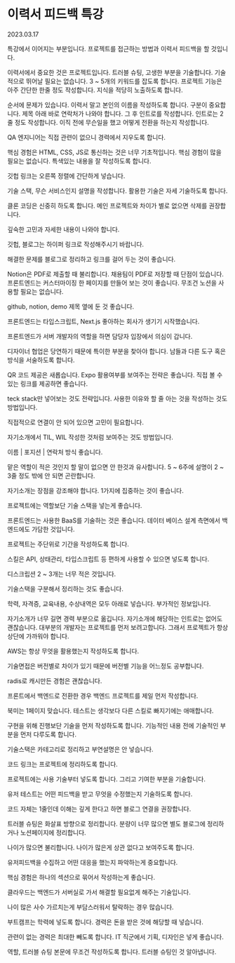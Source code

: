 # 이력서 피드백 특강

2023.03.17

특강에서 이어지는 부분입니다. 프로젝트를 접근하는 방법과 이력서 피드백을 할 것입니다.

이력서에서 중요한 것은 프로젝트입니다. 트러블 슈팅, 고생한 부분을 기술합니다. 기술적으로 뛰어날 필요는 없습니다. 3 ~ 5개의 키워드를 잡도록 합니다. 프로젝트 기능은 아주 간단한 한줄 정도 작성합니다. 지식을 적당히 노출하도록 합니다.

순서에 문제가 있습니다. 이력서 말고 본인의 이름을 작성하도록 합니다. 구분이 중요합니다. 제목 아래 바로 연락처가 나와야 합니다. 그 후 인트로를 작성합니다. 인트로는 2줄 정도 작성합니다. 이직 전에 무슨일을 했고 어떻게 전환을 하는지 작성합니다.

QA 엔지니어는 직접 관련이 없으니 경력에서 지우도록 합니다.

핵심 경험은 HTML, CSS, JS로 통신하는 것은 너무 기초적입니다. 핵심 경험이 많을 필요는 없습니다. 특색있는 내용을 잘 작성하도록 합니다.

깃헙 링크는 오른쪽 정렬에 간단하게 넣습니다.

기술 스택, 무슨 서비스인지 설명을 작성합니다. 활용한 기술은 자세 기술하도록 합니다.

클론 코딩은 신중히 하도록 합니다. 메인 프로젝트와 차이가 별로 없으면 삭제를 권장합니다.

깊숙한 고민과 자세한 내용이 나와야 합니다.

깃헙, 블로그는 하이퍼 링크로 작성해주시기 바랍니다.

해결한 문제를 블로그로 정리하고 링크를 걸어 두는 것이 좋습니다.

Notion은 PDF로 제출할 때 불리합니다. 채용팀이 PDF로 저장할 때 단점이 있습니다. 프론트엔드는 커스터마이징 한 페이지를 만들어 보는 것이 좋습니다. 무조건 노션을 사용할 필요는 없습니다.

github, notion, demo 제목 옆에 둔 것 좋습니다.

프론트엔드는 타입스크립트, Next.js 좋아하는 회사가 생기기 시작했습니다.

프론트엔드가 서버 개발자의 역할을 하면 담당자 입장에서 의심이 갑니다.

디자이너 협업은 당연하기 때문에 특이한 부분을 찾아야 합니다. 남들과 다른 도구 혹은 방식을 서술하도록 합니다.

QR 코드 제공은 새롭습니다. Expo 활용여부를 보여주는 전략은 좋습니다. 직접 볼 수 있는 링크를 제공하면 좋습니다.

teck stack만 넣어보는 것도 전략입니다. 사용한 이유와 할 줄 아는 것을 작성하는 것도 방법입니다.

직접적으로 연결이 안 되어 있으면 고민이 필요합니다.

자기소개에서 TIL, WIL 작성한 것처럼 보여주는 것도 방법입니다.

이름 | 포지션 | 연락처 방식 좋습니다.

맡은 역할이 적은 것인지 할 말이 없으면 안 한것과 유사합니다. 5 ~ 6주에 설명이 2 ~ 3줄 정도 밖에 안 되면 곤란합니다.

자기소개는 장점을 강조해야 합니다. 1가지에 집중하는 것이 좋습니다.

프로젝트에는 역할보단 기술 스택을 넣는게 좋습니다.

프론트엔드는 사용한 BaaS를 기술하는 것은 좋습니다. 데이터 베이스 설계 측면에서 백엔드에도 가담한 것입니다.

프로젝트는 주단위로 기간을 작성하도록 합니다.

스킬은 API, 상태관리, 타입스크립트 등 편하게 사용할 수 있으면 넣도록 합니다.

디스크립션 2 ~ 3개는 너무 적은 것입니다.

기술스택을 구분해서 정리하는 것도 좋습니다.

학력, 자격증, 교육내용, 수상내역은 모두 아래로 넣습니다. 부가적인 정보입니다.

자기소개가 너무 길면 경력 부분으로 옮깁니다. 자기소개에 해당하는 인트로는 없어도 괜찮습니다. 대부분의 개발자는 프로젝트를 먼저 보려고합니다. 그래서 프로젝트가 항상 상단에 가까워야 합니다.

AWS는 항상 무엇을 활용했는지 작성하도록 합니다.

기술면접은 버전별로 차이가 있기 때문에 버전별 기능을 어느정도 공부합니다.

radis로 캐시만든 경험은 괜찮습니다.

프론트에서 백엔드로 전환한 경우 백엔드 프로젝트를 제일 먼저 작성합니다.

북미는 1페이지 맞습니다. 테스트는 생각보다 다른 스킬로 빠지기에는 애매합니다.

구현을 위해 진행보단 기술을 먼저 작성하도록 합니다. 기능적인 내용 전에 기술적인 부분을 먼저 다루도록 합니다.

기술스택은 카테고리로 정리하고 부연설명은 안 넣습니다.

코드 링크는 프로젝트에 정리하도록 합니다.

프로젝트에는 사용 기술부터 넣도록 합니다. 그리고 기여한 부분을 기술합니다.

유저 테스트는 어떤 피드백을 받고 무엇을 수정했는지 기술하도록 합니다.

코드 자체는 1줄인데 이해는 깊게 한다고 하면 블로그 연결을 권장합니다.

트러블 슈팅은 화살표 방향으로 정리합니다. 분량이 너무 많으면 별도 블로그에 정리하거나 노션페이지에 정리합니다.

나이가 많으면 불리합니다. 나이가 많은게 상관 없다고 보여주도록 합니다.

유저피드백을 수집하고 어떤 대응을 했는지 파악하는게 중요합니다.

핵심 경험은 하나의 섹션으로 묶어서 작성하는게 좋습니다.

클라우드는 백엔드가 서버실로 가서 해결할 필요없게 해주는 기술입니다.

나이 많은 사수 가르치는게 부담스러워서 탈락하는 경우 많습니다.

부트캠프는 학력에 넣도록 합니다. 경력은 돈을 받은 것에 해당할 때 넣습니다.

관련이 없는 경력은 최대한 빼도록 합니다. IT 직군에서 기획, 디자인은 넣게 좋습니다.

역할, 트러블 슈팅 본문에 무조건 작성하도록 합니다. 트러블 슈팅인 것 알아냅니다.

